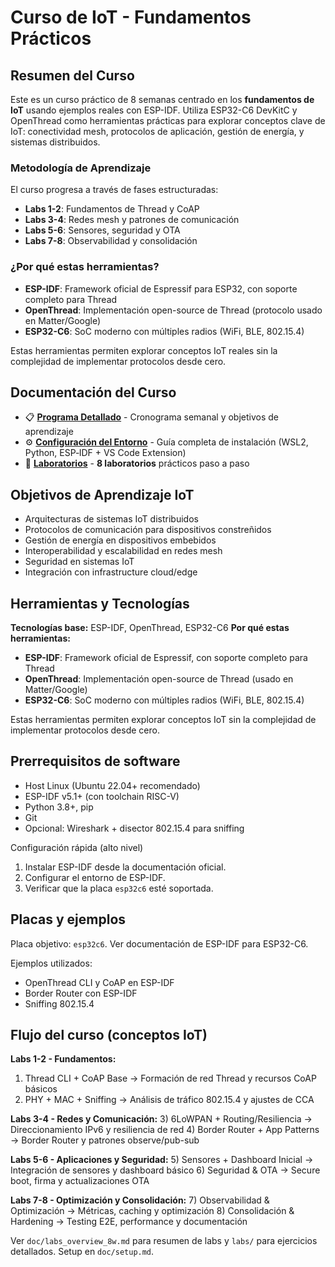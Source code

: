 # Curso de IoT - Fundamentos Prácticos

## Resumen del Curso

Este es un curso práctico de 8 semanas centrado en los **fundamentos de IoT** usando ejemplos reales con ESP-IDF. Utiliza ESP32-C6 DevKitC y OpenThread como herramientas prácticas para explorar conceptos clave de IoT: conectividad mesh, protocolos de aplicación, gestión de energía, y sistemas distribuidos.

### Metodología de Aprendizaje
El curso progresa a través de fases estructuradas:
- **Labs 1-2**: Fundamentos de Thread y CoAP
- **Labs 3-4**: Redes mesh y patrones de comunicación
- **Labs 5-6**: Sensores, seguridad y OTA
- **Labs 7-8**: Observabilidad y consolidación

### ¿Por qué estas herramientas?
- **ESP-IDF**: Framework oficial de Espressif para ESP32, con soporte completo para Thread
- **OpenThread**: Implementación open-source de Thread (protocolo usado en Matter/Google)
- **ESP32-C6**: SoC moderno con múltiples radios (WiFi, BLE, 802.15.4)

Estas herramientas permiten explorar conceptos IoT reales sin la complejidad de implementar protocolos desde cero.

## Documentación del Curso

- 📋 **[Programa Detallado](doc/syllabus.md)** - Cronograma semanal y objetivos de aprendizaje
- ⚙️ **[Configuración del Entorno](doc/setup.md)** - Guía completa de instalación (WSL2, Python, ESP‑IDF + VS Code Extension)
- 🧪 **[Laboratorios](labs/)** - **8 laboratorios** prácticos paso a paso

## Objetivos de Aprendizaje IoT
- Arquitecturas de sistemas IoT distribuidos
- Protocolos de comunicación para dispositivos constreñidos
- Gestión de energía en dispositivos embebidos
- Interoperabilidad y escalabilidad en redes mesh
- Seguridad en sistemas IoT
- Integración con infrastructure cloud/edge

## Herramientas y Tecnologías
**Tecnologías base:** ESP-IDF, OpenThread, ESP32-C6
**Por qué estas herramientas:**
- **ESP-IDF**: Framework oficial de Espressif, con soporte completo para Thread
- **OpenThread**: Implementación open-source de Thread (usado en Matter/Google)
- **ESP32-C6**: SoC moderno con múltiples radios (WiFi, BLE, 802.15.4)

Estas herramientas permiten explorar conceptos IoT sin la complejidad de implementar protocolos desde cero.

## Prerrequisitos de software
- Host Linux (Ubuntu 22.04+ recomendado)
- ESP-IDF v5.1+ (con toolchain RISC-V)
- Python 3.8+, pip
- Git
- Opcional: Wireshark + disector 802.15.4 para sniffing

Configuración rápida (alto nivel)
1) Instalar ESP-IDF desde la documentación oficial.
2) Configurar el entorno de ESP-IDF.
3) Verificar que la placa `esp32c6` esté soportada.

## Placas y ejemplos
Placa objetivo: `esp32c6`. Ver documentación de ESP-IDF para ESP32-C6.

Ejemplos utilizados:
- OpenThread CLI y CoAP en ESP-IDF
- Border Router con ESP-IDF
- Sniffing 802.15.4

## Flujo del curso (conceptos IoT)
**Labs 1-2 - Fundamentos:**
1) Thread CLI + CoAP Base → Formación de red Thread y recursos CoAP básicos
2) PHY + MAC + Sniffing → Análisis de tráfico 802.15.4 y ajustes de CCA

**Labs 3-4 - Redes y Comunicación:**
3) 6LoWPAN + Routing/Resiliencia → Direccionamiento IPv6 y resiliencia de red
4) Border Router + App Patterns → Border Router y patrones observe/pub-sub

**Labs 5-6 - Aplicaciones y Seguridad:**
5) Sensores + Dashboard Inicial → Integración de sensores y dashboard básico
6) Seguridad & OTA → Secure boot, firma y actualizaciones OTA

**Labs 7-8 - Optimización y Consolidación:**
7) Observabilidad & Optimización → Métricas, caching y optimización
8) Consolidación & Hardening → Testing E2E, performance y documentación

Ver `doc/labs_overview_8w.md` para resumen de labs y `labs/` para ejercicios detallados. Setup en `doc/setup.md`.
